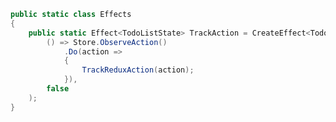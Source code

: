﻿```csharp
public static class Effects
{
    public static Effect<TodoListState> TrackAction = CreateEffect<TodoListState>(
        () => Store.ObserveAction()
            .Do(action =>
            {
                TrackReduxAction(action);
            }),
        false
    );
}
```